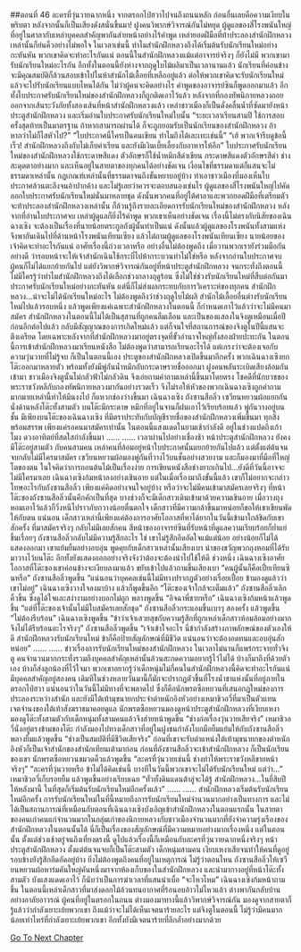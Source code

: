 ##ตอนที่ 46 ละครที่วุ่นวายฉากหนึ่ง
จากตรอกไป่ฮวาไปจนถึงถนนหลัก ก่อนอื่นเลยคือความเงียบในพริบตา หลังจากนั้นก็เป็นเสียงดังสนั่นขึ้นมา!
ฝูงคนวิพากษ์วิจารณ์กันไม่หยุด ผู้ดูแลของสี่โรงพนันใหญ่ที่อยู่ในศาลากับเหล่าบุคคลสำคัญพากันส่ายหน้าอย่างไร้คำพูด เหล่ายอดฝีมือที่ท้าประลองสำนักฝึกหลวงเหล่านั้นก็ย่นคิ้วอย่างไม่พอใจ
ในเวลาเช่นนี้ ทำไมสำนักฝึกหลวงถึงได้เริ่มต้นรับนักเรียนใหม่อย่างกะทันหัน พวกเขาคิดจะทำอะไรกันแน่ ตอนนี้ในสำนักฝึกหลวงแม้แต่อาจารย์จริงๆ ก็ยังไม่มี พวกเขามารับนักเรียนใหม่อะไรกัน อีกทั้งในตอนนี้ยังห่างจากฤดูใบไม้ผลิมาเป็นเวลานานแล้ว นักเรียนที่ค่อนข้างจะมีคุณสมบัติก็ล้วนสอบเข้าไปในห้าสำนักไม้เลื้อยที่เหลืออยู่แล้ว ต่อให้พวกเขาคิดจะรับนักเรียนใหม่ แล้วจะไปรับนักเรียนแบบไหนได้กัน
ไม่ว่าผู้คนจะคิดอย่างไร คำพูดของอาจารย์ซินก็พูดออกมาแล้ว อีกทั้งใบประกาศรับนักเรียนใหม่ของสำนักฝึกหลวงก็ถูกติดเอาไว้แล้ว
หลังจากที่กองทัพนิกายหลวงถอยออกจากเส้นระวังภัยทั้งสองเส้นที่หน้าสำนักฝึกหลวงแล้ว เหล่าชาวเมืองก็เป็นดั่งคลื่นน้ำที่ซัดมายังหน้าประตูสำนักฝึกหลวง และเริ่มอ่านใบประกาศรับนักเรียนใหม่ใบนั้น
“ระยะเวลาเรียนสามปี ใช้การสอบครั้งสุดท้ายเป็นมาตรฐาน ถ้าหากสามารถผ่านได้ ก็จะถูกยอมรับเป็นนักเรียนของสำนักฝึกหลวง ถ้าหากว่าไม่ก็ไสหัวไป?”
“ใบประกาศนี่ใครเป็นคนเขียน ทำไมถึงได้เละเทะเช่นนี้”
“เฮ้ พวกเจ้ารีบดูข้อนี้เร็ว! สำนักฝึกหลวงถึงกับไม่เก็บค่าเรียน และยังมีเงินเบี้ยเลี้ยงกับอาหารให้อีก”
ใบประกาศรับนักเรียนใหม่ของสำนักฝึกหลวงใช้กระดาษสีแดง ตัวอักษรก็ใช้น้ำหมึกสีดำเขียน
กระดาษสีแดงตัวอักษรสีดำ ช่างสะดุดตาอย่างมาก และเห็นอยู่ในสายตาของทุกคนได้อย่างชัดเจน
เงื่อนไขที่ธรรมดาแต่ก็แสนจะไม่ธรรมดาเหล่านั้น กฎเกณฑ์เหล่านั้นที่ธรรมดาจนถึงขั้นหยาบอยู่บ้าง ทำเอาชาวเมืองที่มองเห็นใบประกาศล้วนตะลึงจนอ้าปากค้าง และไม่รู้เลยว่าควรจะตอบสนองเช่นไร
ผู้ดูแลของสี่โรงพนันใหญ่ไปคัดลอกใบประกาศรับนักเรียนใหม่นั่นมาหลายชุด ดังนั้นพวกคนที่อยู่ใต้ศาลาและพวกยอดฝีมือที่เตรียมตัวจะท้าประลองสำนักฝึกหลวงเหล่านั้น ก็ล้วนรู้ถึงรายละเอียดการรับนักเรียนใหม่ของสำนักฝึกหลวง
หลังจากที่อ่านใบประกาศจบ เหล่าผู้ดูแลก็ยิ่งไร้คำพูด พวกเขาเห็นอย่างชัดเจน เรื่องนี้ไม่ตรงกับนิสัยของเฉินฉางเซิง จะต้องเป็นเรื่องที่นายน้อยตระกูลถังผู้นั้นทำเป็นแน่ ดังนั้นแล้วผู้ดูแลของโรงพนันทั้งสามแห่งจึงพากันเดินไปที่ด้านหน้าโรงพนันเทียนเซียง แล้วไต่ถามผู้ดูแลของโรงพนันเทียนเซียง นายน้อยของเจ้าคิดจะทำอะไรกันแน่ อาศัยเรื่องนี้ถ่วงเวลาหรือ อย่างอื่นไม่ต้องพูดถึง เมื่อวานพวกเรายังร่วมมือกันอย่างดี ว่ารอบหน้าจะให้เจ้าสำนักเฉินใช้กระบี่ไปห้ากระบวนท่าไม่ใช่หรือ
หลังจากอ่านใบประกาศจบ ผู้คนก็ไม่ได้แยกย้ายกันไป แต่ยังวิพากษ์วิจารณ์กันอยู่ที่หน้าประตูสำนักฝึกหลวง จนกระทั่งถึงตอนนี้ ไม่มีใครรู้ว่าทำไมสำนักฝึกหลวงถึงได้เลือกช่วงกลางฤดูร้อน ซึ่งไม่ใช่ช่วงรับนักเรียนใหม่ที่สืบต่อกันมา ประกาศรับนักเรียนใหม่อย่างกะทันหัน แต่นี่ก็ไม่ส่งผลกระทบกับการวิเคราะห์ของทุกคน
สำนักฝึกหลวง...น่าจะไม่ได้นักเรียนใหม่อะไร
ไม่ต้องพูดถึงว่าช่วงฤดูใบไม้ผลิ สำนักไม้เลื้อยอื่นต่างรับนักเรียนใหม่ไปแล้วรอบหนึ่ง แล้วพูดเพียงแค่เฉพาะสำนักฝึกหลวงในตอนนี้ ก็กำหนดเอาไว้แล้วว่าจะไม่มีคนมาสมัคร
สำนักฝึกหลวงในตอนนี้ไม่ได้เป็นสุสานที่ถูกคนลืมเลือน และเป็นของแสลงในจิงตูเหมือนเมื่อปีก่อนอีกต่อไปแล้ว กลับมีสัญญาณของการเกิดใหม่แล้ว แต่ก็จนใจที่สถานการณ์ของจิงตูในปีนี้แสนจะตึงเครียด โดยเฉพาะหลังจากที่สำนักฝึกหลวงมาอยู่ตรงจุดที่ขั้วอำนาจใหญ่ทั้งสองฝ่ายปะทะกัน ในตอนนี้การเข้าสำนักฝึกหลวงมาเรียนหนังสือ ไม่ต้องพูดว่าสามารถเรียนอะไรได้ แต่เกรงว่าจะต้องเจอกับความวุ่นวายที่ไม่รู้จบ
ก็เป็นในตอนนี้เอง ประตูของสำนักฝึกหลวงเปิดขึ้นมาอีกครั้ง พวกเฉินฉางเซิงยกโต๊ะออกมาหลายตัว พร้อมทั้งยังมีพู่กันน้ำหมึกกับกระดาษรายชื่อออกมา
ฝูงคนพลันระเบิดเสียงล้อมกันเข้ามา ชาวเมืองจิงตูนั้นไม่กลัวฟ้าไม่กลัวดิน จึงเอ่ยถามคำถามเหล่านี้ขึ้นมาโดยตรง
โชคดีที่นักบวชของพระราชวังหลีกับกองทัพนิกายหลวงมากันอย่างรวดเร็ว จึงไม่รอให้หัวของพวกเฉินฉางเซิงถูกคำถามมากมายเหล่านี้ทำให้มึนงงไป ก็แหวกช่องว่างขึ้นมา
เฉินฉางเซิง ถังซานสือลิ่ว เซวียนหยวนผ้อแยกกันนั่งด้านหลังโต๊ะทั้งสามตัว บนโต๊ะมีกระดาษ หมึกที่อยู่ในจานก็ฝนเอาไว้เรียบร้อยแล้ว พู่กันวางอยู่บนชั้น มีเพียงบนโต๊ะของเฉินฉางเซิง ที่มีตราประทับกับบัญชีรายชื่อของสำนักฝึกหลวงเพิ่มขึ้นมา
ทุกสิ่งพร้อมสรรพ เพียงแค่รอคนมาสมัครเท่านั้น
ในตอนนี้แสงแดดในยามเช้ากำลังดี อยู่ในช่วงแปดถึงเก้าโมง ดวงอาทิตย์ที่สดใสกำลังขึ้นมา
......
......
เวลาผ่านไปอย่างเชื่องช้า หน้าประตูสำนักฝึกหลวง ยังคงมีโต๊ะอยู่สามตัว กับคนสามคน
เหล่าคนที่ล้อมอยู่หน้าใบประกาศนั้นแยกย้ายกันไปแล้ว แต่ตั้งแต่ต้นจนจบกลับไม่มีใครมาสมัคร
เซวียนหยวนผ้อมองพู่กันที่วางไว้บนชั้นอย่างสวยงาม และก็มองมาที่มือที่ใหญ่โตของตน ในใจคิดว่าการถอนต้นไม้เป็นเรื่องง่าย การเขียนหนังสือช่างยากเกินไป...ยังดีที่วันนี้อาจจะไม่มีใครมาเลย
เฉินฉางเซิงก้มหน้าลงอย่างเขินอาย แต่ในเมื่อเรื่องมาถึงขั้นนี้แล้ว เขาก็ไม่อยากจะกล่าวโทษอะไรกับถังซานสือลิ่ว เพียงแค่คิดอย่างจนใจอยู่บ้าง หรือว่าจะไม่มีคนเข้ามาสมัครเลยจริงๆ
ที่หน้าโต๊ะของถังซานสือลิ่วนั้นคึกคักเป็นที่สุด บางช่วงก็จะมีเด็กสาวเดินเข้ามาด้วยความเขินอาย เมื่อวางถุงหอมเอาไว้แล้วก็วิ่งหนีไปราวกับกวางน้อยตื่นตกใจ เด็กสาวที่มีความกล้าขึ้นมาหน่อยก็ขอให้เขาเขียนพัดให้กับตน แน่นอน เด็กสาวเหล่านี้เพียงแค่ต้องการอาศัยโอกาสที่หาได้ยากในวันนี้เข้ามาใกล้ชิดกับเขาสักครั้ง ที่มาสมัครจริงๆ กลับไม่มีเลยสักคน สีหน้าของอาจารย์ซินที่รับหน้าที่ดูแลความเรียบร้อยก็ย่ำแย่ขึ้นเรื่อยๆ ถังซานสือลิ่วกลับไม่มีความรู้สึกอะไร ใช่ เขาไม่รู้สึกอึดอัดใจแม้แต่น้อย อย่างน้อยก็ไม่ได้แสดงออกมา เขาแย้มยิ้มอย่างอบอุ่น พูดคุยกับเด็กสาวเหล่านั้นเสียงเบา นำของขวัญพวกถุงหอมที่ได้รับมาวางไว้บนโต๊ะ อีกทั้งยังแสดงออกอย่างจริงจังว่าต้องจะต้องนำไปใช้ให้ดี
ช่วงหนึ่ง เฉินฉางเซิงอาศัยโอกาสที่โต๊ะของเขาค่อนข้างจะเงียบลงมาแล้ว ขยับเข้าไปแล้วถามขึ้นเสียงเบา “คนผู้นั้นก็คือเปี๋ยเทียนซินหรือ”
ถังซานสือลิ่วพูดขึ้น “แน่นอนว่าบุคคลเช่นนี้ไม่มีทางปรากฏตัวอย่างเรื่อยเปื่อย ข้ามองดูแล้วว่าเขาไม่อยู่”
เฉินฉางเซิงวางใจลงมาบ้าง แล้วก็พูดขึ้นอีก “โต๊ะของเจ้าใกล้จะเต็มแล้ว”
ถังซานสือลิ่วเลิกคิ้วขึ้น ซึ่งดูได้ใจและสง่างามอย่างบอกไม่ถูก พลางพูดขึ้น “อิจฉาพี่ชายหรือ”
เฉินฉางเซิงก้มหน้าแล้วพูดขึ้น “แต่ที่โต๊ะของเจ้านั้นไม่มีใบสมัครเลยสักชุด”
ถังซานสือลิ่วกระแอมขึ้นเบาๆ สองครั้ง แล้วพูดขึ้น “ไม่ต้องรีบร้อน”
เฉินฉางเซิงพูดขึ้น “ข้าว่าเจ้าเสวยสุขกับความรู้สึกที่ถูกเหล่าเด็กสาวห้อมล้อมอย่างมาก จึงไม่ได้รีบร้อนอะไรจริงๆ”
ถังซานสือลิ่วพูดขึ้น “เจ้าเข้าใจอะไร นี่ข้ากำลังสร้างภาพลักษณ์ของตัวเองให้ดี สำนักฝึกหลวงรับนักเรียนใหม่ ข้าก็คือป้ายสัญลักษณ์ที่มีชีวิต แน่นอนว่าจะต้องอดทนและอบอุ่นสักหน่อย”
......
......
ข่าวเรื่องการรับนักเรียนใหม่ของสำนักฝึกหลวง ในเวลาไม่นานก็แพร่กระจายทั่วจิงตู คนจำนวนมากกระทั่งรวมถึงบุคคลสำคัญเหล่านั้นล้วนสะกดความอยากรู้ไว้ไม่ได้ บ้างก็มาถึงที่ด้วยตัวเอง บ้างก็ส่งลูกน้องที่ไว้ใจมา พวกเขาอยากรู้ว่าเด็กหนุ่มไม่กี่คนในสำนักฝึกหลวงนี้คิดจะทำอะไรกันแน่
มีบุคคลสำคัญอยู่สองคน เดิมทีในช่วงหลายวันมานี้ก็มักจะปรากฏตัวขึ้นที่โรงน้ำชาแห่งนั้นที่อยู่ภายในตรอกไป่ฮวา แน่นอนว่าในวันนี้ไม่มีทางที่จะพลาดไป
ซึ่งก็คือนักพรตซือหยวนที่เสนอกฎใหม่ของการประลองระหว่างสำนัก และยังมีใต้เท้ามุขนายกประจำตำหนักอิงหัวอย่างเหมาชิวอวี่ที่มาเป็นตัวแทนเจตจำนงของใต้เท้าสังฆราชมาคอยดูแล
นักพรตซือหยวนมองดูหน้าประตูสำนักฝึกหลวงที่เงียบเหงา มองดูโต๊ะทั้งสามตัวกับเด็กหนุ่มทั้งสามคนแล้วจึงส่ายหน้าพูดขึ้น “ช่างก่อเรื่องวุ่นวายเสียจริง”
เหมาชิวอวี่นั่งอยู่ตรงข้ามของโต๊ะ กำลังมองไปทางเด็กสาวที่อยู่ในฝูงชนกำลังโบกมือยิ้มแย้มให้กับถังซานสือลิ่ว พลางยิ้มแล้วพูดขึ้น “ช่างเป็นสมบัติที่มีชีวิตเสียจริง”
ก่อนที่เขาจะรับตำแหน่งใต้เท้ามุขนายกของตำหนักอิงหัวก็เป็นเจ้าสำนักของสำนักเทียนเต้ามาก่อน ก่อนที่ถังซานสือลิ่วจะเข้าสำนักฝึกหลวง ก็เป็นนักเรียนของเขา
นักพรตซือหยวนขมวดคิ้วแล้วพูดขึ้น “ละครที่วุ่นวายเช่นนี้ ช่างทำให้พระราชวังหลีขายหน้าจริงๆ”
“ละครที่วุ่นวายหรือ ข้าไม่ได้คิดเช่นนี้ บางทีในวันนี้พวกเขาจะไม่ได้รับนักเรียนใหม่ แต่ว่า...”
เหมาชิวอวี่เก็บรอยยิ้ม แล้วพูดขึ้นอย่างเรียบเฉย “ทั่วทั้งดินแดนต้าลู่จะได้รู้ สำนักฝึกหลวง...ในยี่สิบปีให้หลังมานี้ ในที่สุดก็เริ่มต้นรับนักเรียนใหม่อีกครั้งแล้ว”
......
......
สำนักฝึกหลวงเริ่มต้นรับนักเรียนใหม่อีกครั้ง การรับนักเรียนใหม่ในที่นี้หมายถึงการรับนักเรียนใหม่จำนวนมากอย่างเป็นทางการ และไม่ได้เป็นสถานการณ์ที่เหมือนกับตอนที่เฉินฉางเซิงบังเอิญเข้าสำนักฝึกหลวงในตอนแรกนั้น
ในสายตาของคนเก่าคนแก่จำนวนมากในกลุ่มเก่าของนิกายหลวงกับชาวเมืองจำนวนมากที่ยังจำความรุ่งเรืองของสำนักฝึกหลวงในตอนนั้นได้ นี่ก็เป็นเรื่องของสัญลักษณ์ที่มีความหมายอย่างมากเรื่องหนึ่ง
แต่ในตอนนั้น ตั้งแต่ช่วงเช้าตรู่จนถึงเที่ยงตรงนี้ ดูไปแล้วเรื่องนี้ก็เหมือนกับละครที่วุ่นวายฉากหนึ่งจริงๆ
หน้าประตูสำนักฝึกหลวง ตั้งแต่ต้นจนจบก็เป็นโต๊ะสามตัว เด็กหนุ่มสามคน เงียบเหงาเสียจนทำให้คนที่ดูอยู่รอบข้างยังรู้สึกอึดอัดอยู่บ้าง ยิ่งไม่ต้องพูดถึงคนที่อยู่ในเหตุการณ์
ไม่รู้ว่าตอนไหน ถังซานสือลิ่วให้เซวียนหยวนผ้อหาร่มคันใหญ่คันหนึ่งมาจากห้องเก็บของในสำนักฝึกหลวง และนำมากางอยู่ที่หน้าโต๊ะทั้งสามตัว บังแสงแดดเอาไว้ ก็นับว่าเป็นการฆ่าเวลาที่แสนน่าเบื่อ
“จะไหวไหม” เฉินฉางเซิงก้มหน้าถามขึ้น
ในตอนนี้เหล่าเด็กสาวที่มาส่งดอกไม้ล้วนทนอากาศที่ร้อนอบอ้าวไม่ไหวแล้ว ต่างพากันกลับบ้านอย่างอาลัยอาวรณ์ ผู้คนที่อยู่ในตรอกในถนน ต่างมองมาทางนี้แล้ววิพากษ์วิจารณ์กัน มองดูจากสายตาก็รู้แล้วว่ากำลังเยาะเย้ยพวกเขา ถึงแม้ว่าจะไม่ได้เห็นเจตนาร้ายอะไร
แต่จิงตูในตอนนี้ ไม่รู้ว่ามีคนมากน้อยเท่าไหร่ที่กำลังเยาะเย้ยพวกเขา อีกทั้งยังมีเจตนาร้ายที่ลึกล้ำอย่างมากด้วย


[Go To Next Chapter]( ./478.md)